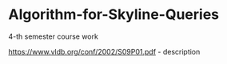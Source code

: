 # Algorithm-for-Skyline-Queries
4-th semester course work

https://www.vldb.org/conf/2002/S09P01.pdf - description
